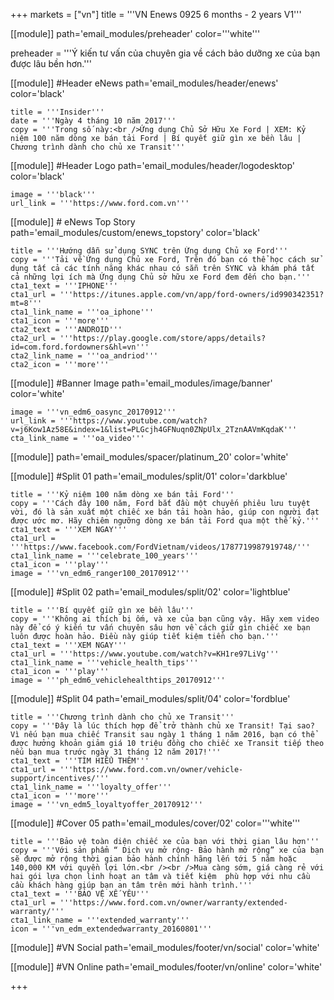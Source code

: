 +++
markets = ["vn"]
title = '''VN Enews 0925 6 months - 2 years V1'''

[[module]]
path='email_modules/preheader'
color='''white'''

preheader = '''Ý kiến tư vấn của chuyên gia về cách bảo dưỡng xe của bạn được lâu bền hơn.'''

[[module]] #Header eNews
path='email_modules/header/enews'
color='black'

	title = '''Insider'''
	date = '''Ngày 4 tháng 10 năm 2017'''
	copy = '''Trong số này:<br />Ứng dụng Chủ Sở Hữu Xe Ford | XEM: Kỷ niệm 100 năm dòng xe bán tải Ford | Bí quyết giữ gìn xe bền lâu | Chương trình dành cho chủ xe Transit'''

[[module]] #Header Logo
path='email_modules/header/logodesktop'
color='black'

	image = '''black'''
	url_link = '''https://www.ford.com.vn'''

[[module]] # eNews Top Story
path='email_modules/custom/enews_topstory'
color='black'

	title = '''Hướng dẫn sử dụng SYNC trên Ứng dụng Chủ xe Ford'''
	copy = '''Tải về Ứng dụng Chủ xe Ford, Trên đó bạn có thể học cách sử dụng tất cả các tính năng khác nhau có sẵn trên SYNC và khám phá tất cả những lợi ích mà Ứng dụng Chủ sở hữu xe Ford đem đến cho bạn.'''
	cta1_text = '''IPHONE'''
	cta1_url = '''https://itunes.apple.com/vn/app/ford-owners/id990342351?mt=8'''
	cta1_link_name = '''oa_iphone'''
	cta1_icon = '''more'''
    cta2_text = '''ANDROID'''
	cta2_url = '''https://play.google.com/store/apps/details?id=com.ford.fordowners&hl=vn'''
	cta2_link_name = '''oa_andriod'''
	cta2_icon = '''more'''

[[module]] #Banner Image
path='email_modules/image/banner'
color='white'

	image = '''vn_edm6_oasync_20170912'''
	url_link = '''https://www.youtube.com/watch?v=j6Kow1Az58E&index=1&list=PLGcjh4GFNuqn0ZNpUlx_2TznAAVmKqdaK'''
	cta_link_name = '''oa_video'''

[[module]]
path='email_modules/spacer/platinum_20'
color='white'

[[module]] #Split 01
path='email_modules/split/01'
color='darkblue'

	title = '''Kỷ niệm 100 năm dòng xe bán tải Ford'''
	copy = '''Cách đây 100 năm, Ford bắt đầu một chuyến phiêu lưu tuyệt vời, đó là sản xuất một chiếc xe bán tải hoàn hảo, giúp con người đạt được ước mơ. Hãy chiêm ngưỡng dòng xe bán tải Ford qua một thế kỷ.'''
	cta1_text = '''XEM NGAY'''
	cta1_url = '''https://www.facebook.com/FordVietnam/videos/1787719987919748/'''
	cta1_link_name = '''celebrate_100_years'''
	cta1_icon = '''play'''
	image = '''vn_edm6_ranger100_20170912'''

[[module]] #Split 02
path='email_modules/split/02'
color='lightblue'

	title = '''Bí quyết giữ gìn xe bền lâu'''
	copy = '''Không ai thích bị ốm, và xe của bạn cũng vậy. Hãy xem video này để có ý kiến tư vấn chuyên sâu hơn về cách giữ gìn chiếc xe bạn luôn được hoàn hảo. Điều này giúp tiết kiệm tiền cho bạn.'''
	cta1_text = '''XEM NGAY'''
	cta1_url = '''https://www.youtube.com/watch?v=KH1re97LiVg'''
	cta1_link_name = '''vehicle_health_tips'''
	cta1_icon = '''play'''
	image = '''ph_edm6_vehiclehealthtips_20170912'''

[[module]] #Split 04
path='email_modules/split/04'
color='fordblue'

	title = '''Chương trình dành cho chủ xe Transit'''
	copy = '''Đây là lúc thích hợp để trở thành chủ xe Transit! Tại sao? Vì nếu bạn mua chiếc Transit sau ngày 1 tháng 1 năm 2016, bạn có thể được hưởng khoản giảm giá 10 triệu đồng cho chiếc xe Transit tiếp theo nếu bạn mua trước ngày 31 tháng 12 năm 2017!'''
	cta1_text = '''TÌM HIỂU THÊM'''
	cta1_url = '''https://www.ford.com.vn/owner/vehicle-support/incentives/'''
	cta1_link_name = '''loyalty_offer'''
	cta1_icon = '''more'''
	image = '''vn_edm5_loyaltyoffer_20170912'''
    
    
[[module]] #Cover 05
path='email_modules/cover/02'
color='''white'''

	title = '''Bảo vệ toàn diện chiếc xe của bạn với thời gian lâu hơn'''
	copy = '''Với sản phẩm “ Dịch vụ mở rộng- Bảo hành mở rộng” xe của bạn sẽ được mở rộng thời gian bảo hành chính hãng lến tới 5 năm hoặc 140,000 KM với quyền lợi lớn.<br /><br />Mua càng sớm, giá càng rẻ với hai gói lựa chọn linh hoạt an tâm và tiết kiệm  phù hợp với nhu cầu cầu khách hàng giúp bạn an tâm trên mới hành trình.'''
	cta1_text = '''BẢO VỆ XẾ YÊU'''
	cta1_url = '''https://www.ford.com.vn/owner/warranty/extended-warranty/'''
	cta1_link_name = '''extended_warranty'''
	icon = '''vn_edm_extendedwarranty_20160801'''

[[module]] #VN Social
path='email_modules/footer/vn/social'
color='white'

[[module]] #VN Online
path='email_modules/footer/vn/online'
color='white'


+++